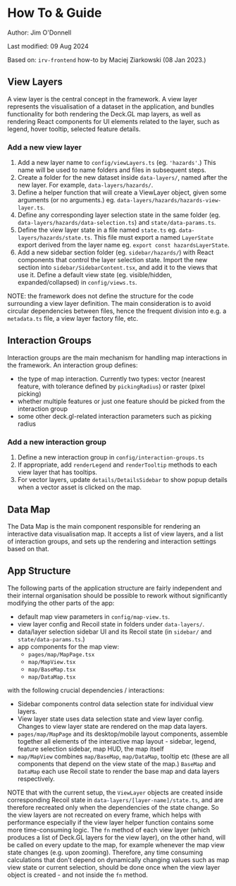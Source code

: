 # How To & Guide

Author: Jim O'Donnell

Last modified: 09 Aug 2024

Based on: `irv-frontend` how-to by Maciej Ziarkowski (08 Jan 2023.)

## View Layers

A view layer is the central concept in the framework. A view layer represents
the visualisation of a dataset in the application, and bundles functionality for
both rendering the Deck.GL map layers, as well as rendering React components for
UI elements related to the layer, such as legend, hover tooltip, selected
feature details.

### Add a new view layer

1. Add a new layer name to `config/viewLayers.ts` (eg. `'hazards'`.) This name will be used to name folders and files in subsequent steps.
2. Create a folder for the new dataset inside `data-layers/`, named after the new layer. For example,
   `data-layers/hazards/`.
3. Define a helper function that will create a ViewLayer object, given some
   arguments (or no arguments.) eg. `data-layers/hazards/hazards-view-layer.ts`.
4. Define any corresponding layer selection state in the same folder (eg. `data-layers/hazards/data-selection.ts`) and `state/data-params.ts`.
5. Define the view layer state in a file named `state.ts` eg. `data-layers/hazards/state.ts`. This file must export a named `LayerState` export derived from the layer name eg. `export const hazardsLayerState`.
6. Add a new sidebar section folder (eg. `sidebar/hazards/`) with React components that control the layer selection state. Import the new section into `sidebar/SidebarContent.tsx`, and add it to the views that use it. Define a default view state (eg. visible/hidden, expanded/collapsed) in `config/views.ts`.

NOTE: the framework does not define the structure for the code surrounding a
view layer definition. The main consideration is to avoid circular dependencies
between files, hence the frequent division into e.g. a `metadata.ts` file, a
view layer factory file, etc.

## Interaction Groups

Interaction groups are the main mechanism for handling map interactions in the
framework. An interaction group defines:

- the type of map interaction. Currently two types: vector (nearest feature,
  with tolerance defined by `pickingRadius`) or raster (pixel picking)
- whether multiple features or just one feature should be picked from the
  interaction group
- some other deck.gl-related interaction parameters such as picking radius

### Add a new interaction group

1. Define a new interaction group in `config/interaction-groups.ts`
2. If appropriate, add `renderLegend` and `renderTooltip` methods to each view layer that has tooltips.
3. For vector layers, update `details/DetailsSidebar` to show popup details when a vector asset is clicked on the map.

## Data Map

The Data Map is the main component responsible for rendering an interactive data
visualisation map. It accepts a list of view layers, and a list of interaction
groups, and sets up the rendering and interaction settings based on that.

## App Structure

The following parts of the application structure are fairly independent and
their internal organisation should be possible to rework without significantly
modifying the other parts of the app:

- default map view parameters in `config/map-view.ts`.
- view layer config and Recoil state in folders under `data-layers/`.
- data/layer selection sidebar UI and its Recoil state (in `sidebar/` and
  `state/data-params.ts`.)
- app components for the map view:
  - `pages/map/MapPage.tsx`
  - `map/MapView.tsx`
  - `map/BaseMap.tsx`
  - `map/DataMap.tsx`

with the following crucial dependencies / interactions:

- Sidebar components control data selection state for individual view layers.
- View layer state uses data selection state and view layer config. Changes to view layer state are rendered on the map data layers.
- `pages/map/MapPage` and its desktop/mobile layout components, assemble
  together all elements of the interactive map layout - sidebar, legend, feature
  selection sidebar, map HUD, the map itself
- `map/MapView` combines `map/BaseMap`, `map/DataMap`, tooltip
  etc (these are all components that depend on the view state of the map.) `BaseMap` and `DataMap` each use Recoil state to render the base map and data layers respectively.

NOTE that with the current setup, the `ViewLayer` objects are created inside
corresponding Recoil state in `data-layers/[layer-name]/state.ts`, and are therefore
recreated only when the dependencies of the state change. So the view layers are
not recreated on every frame, which helps with performance especially if the
view layer helper function contains some more time-consuming logic. The `fn`
method of each view layer (which produces a list of Deck.GL layers for the view
layer), on the other hand, will be called on every update to the map, for
example whenever the map view state changes (e.g. upon zooming). Therefore, any
time consuming calculations that don't depend on dynamically changing values
such as map view state or current selection, should be done once when the view
layer object is created - and not inside the `fn` method.
